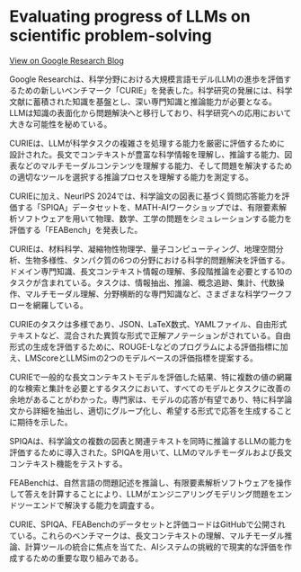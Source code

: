 
# Evaluating progress of LLMs on scientific problem-solving

[View on Google Research Blog](https://research.google/blog/evaluating-progress-of-llms-on-scientific-problem-solving/)

Google Researchは、科学分野における大規模言語モデル(LLM)の進歩を評価するための新しいベンチマーク「CURIE」を発表した。科学研究の発展には、科学文献に蓄積された知識を基盤とし、深い専門知識と推論能力が必要となる。LLMは知識の表面化から問題解決へと移行しており、科学研究への応用において大きな可能性を秘めている。

CURIEは、LLMが科学タスクの複雑さを処理する能力を厳密に評価するために設計された。長文でコンテキストが豊富な科学情報を理解し、推論する能力、図表などのマルチモーダルコンテンツを理解する能力、そして問題を解決するための適切なツールを選択する推論プロセスを理解する能力を測定する。

CURIEに加え、NeurIPS 2024では、科学論文の図表に基づく質問応答能力を評価する「SPIQA」データセットを、MATH-AIワークショップでは、有限要素解析ソフトウェアを用いて物理、数学、工学の問題をシミュレーションする能力を評価する「FEABench」を発表した。

CURIEは、材料科学、凝縮物性物理学、量子コンピューティング、地理空間分析、生物多様性、タンパク質の6つの分野における科学的問題解決を評価する。ドメイン専門知識、長文コンテキスト情報の理解、多段階推論を必要とする10のタスクが含まれている。タスクは、情報抽出、推論、概念追跡、集計、代数操作、マルチモーダル理解、分野横断的な専門知識など、さまざまな科学ワークフローを網羅している。

CURIEのタスクは多様であり、JSON、LaTeX数式、YAMLファイル、自由形式テキストなど、混合された異質な形式で正解アノテーションがされている。自由形式の生成を評価するために、ROUGE-Lなどのプログラムによる評価指標に加え、LMScoreとLLMSimの2つのモデルベースの評価指標を提案する。

CURIEで一般的な長文コンテキストモデルを評価した結果、特に複数の値の網羅的な検索と集計を必要とするタスクにおいて、すべてのモデルとタスクに改善の余地があることがわかった。専門家は、モデルの応答が有望であり、特に科学論文から詳細を抽出し、適切にグループ化し、希望する形式で応答を生成することに期待を示した。

SPIQAは、科学論文の複数の図表と関連テキストを同時に推論するLLMの能力を評価するために導入された。SPIQAを用いて、LLMのマルチモーダルおよび長文コンテキスト機能をテストする。

FEABenchは、自然言語の問題記述を推論し、有限要素解析ソフトウェアを操作して答えを計算することにより、LLMがエンジニアリングモデリング問題をエンドツーエンドで解決する能力を調査する。

CURIE、SPIQA、FEABenchのデータセットと評価コードはGitHubで公開されている。これらのベンチマークは、長文コンテキストの理解、マルチモーダル推論、計算ツールの統合に焦点を当てた、AIシステムの挑戦的で現実的な評価を作成するための重要な取り組みである。

